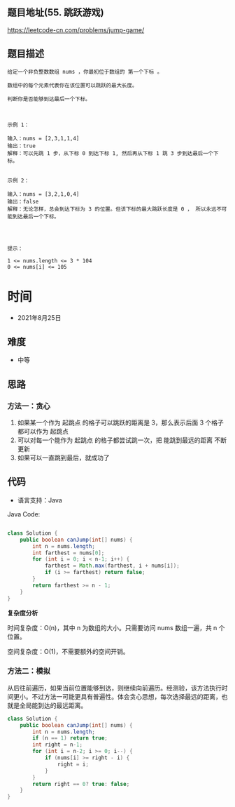 
## 题目地址(55. 跳跃游戏)

https://leetcode-cn.com/problems/jump-game/

## 题目描述

```
给定一个非负整数数组 nums ，你最初位于数组的 第一个下标 。

数组中的每个元素代表你在该位置可以跳跃的最大长度。

判断你是否能够到达最后一个下标。

 

示例 1：

输入：nums = [2,3,1,1,4]
输出：true
解释：可以先跳 1 步，从下标 0 到达下标 1, 然后再从下标 1 跳 3 步到达最后一个下标。


示例 2：

输入：nums = [3,2,1,0,4]
输出：false
解释：无论怎样，总会到达下标为 3 的位置。但该下标的最大跳跃长度是 0 ， 所以永远不可能到达最后一个下标。


 

提示：

1 <= nums.length <= 3 * 104
0 <= nums[i] <= 105
```

# 时间

- 2021年8月25日

## 难度

- 中等

## 思路
### 方法一：贪心
1. 如果某一个作为 起跳点 的格子可以跳跃的距离是 3，那么表示后面 3 个格子都可以作为 起跳点
2. 可以对每一个能作为 起跳点 的格子都尝试跳一次，把 能跳到最远的距离 不断更新
3. 如果可以一直跳到最后，就成功了


## 代码

- 语言支持：Java

Java Code:

```java

class Solution {
    public boolean canJump(int[] nums) {
        int n = nums.length;
        int farthest = nums[0];
        for (int i = 0; i < n-1; i++) {
            farthest = Math.max(farthest, i + nums[i]);
            if (i >= farthest) return false;
        }
        return farthest >= n - 1;
    }
}

```


**复杂度分析**

时间复杂度：O(n)，其中 n 为数组的大小。只需要访问 nums 数组一遍，共 n 个位置。

空间复杂度：O(1)，不需要额外的空间开销。

### 方法二：模拟
从后往前遍历，如果当前位置能够到达，则继续向前遍历。经测验，该方法执行时间更小。不过方法一可能更具有普遍性。体会贪心思想，每次选择最远的距离，也就是全局能到达的最远距离。
```java
class Solution {
    public boolean canJump(int[] nums) {
        int n = nums.length;
        if (n == 1) return true;
        int right = n-1;
        for (int i = n-2; i >= 0; i--) {
            if (nums[i] >= right - i) {
                right = i;
            }
        }
        return right == 0? true: false;
    }
}
```


